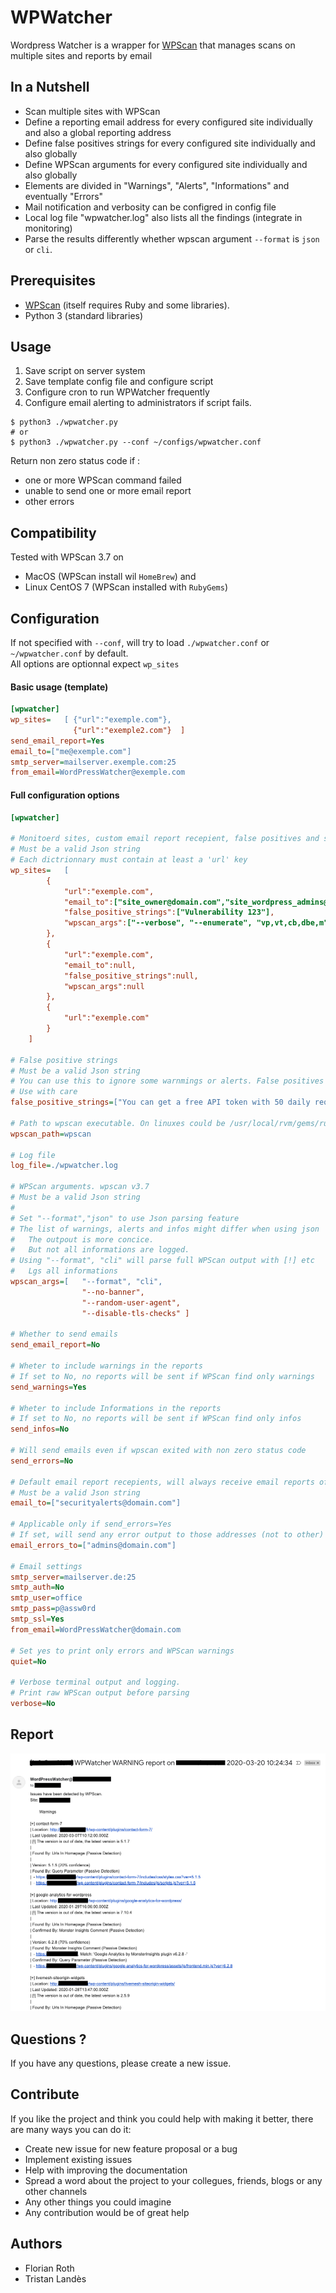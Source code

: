 # WPWatcher
Wordpress Watcher is a wrapper for [WPScan](http://wpscan.org/) that manages scans on multiple sites and reports by email

## In a Nutshell

  - Scan multiple sites with WPScan
  - Define a reporting email address for every configured site individually and also a global reporting address
  - Define false positives strings for every configured site individually and also globally
  - Define WPScan arguments for every configured site individually and also globally
  - Elements are divided in "Warnings", "Alerts", "Informations" and eventually "Errors"
  - Mail notification and verbosity can be configred in config file 
  - Local log file "wpwatcher.log" also lists all the findings (integrate in monitoring)
  - Parse the results differently whether wpscan argument `--format` is `json` or `cli`.

## Prerequisites 

  - [WPScan](http://wpscan.org/) (itself requires Ruby and some libraries).   
  - Python 3 (standard libraries)

## Usage

  1. Save script on server system
  2. Save template config file and configure script
  4. Configure cron to run WPWatcher frequently
  5. Configure email alerting to administrators if script fails.

    $ python3 ./wpwatcher.py
    # or
    $ python3 ./wpwatcher.py --conf ~/configs/wpwatcher.conf

Return non zero status code if :
- one or more WPScan command failed
- unable to send one or more email report
- other errors

## Compatibility

Tested with WPScan 3.7 on
- MacOS (WPScan install wil `HomeBrew`) and 
- Linux CentOS 7 (WPScan installed with `RubyGems`)

## Configuration
If not specified with `--conf`, will try to load `./wpwatcher.conf` or `~/wpwatcher.conf` by default.  
All options are optionnal expect `wp_sites`

#### Basic usage (template)

```ini
[wpwatcher]
wp_sites=   [ {"url":"exemple.com"},
              {"url":"exemple2.com"}  ]
send_email_report=Yes
email_to=["me@exemple.com"]
smtp_server=mailserver.exemple.com:25
from_email=WordPressWatcher@exemple.com
```

#### Full configuration options
```ini
[wpwatcher]

# Monitoerd sites, custom email report recepient, false positives and specific wpscan arguments
# Must be a valid Json string
# Each dictrionnary must contain at least a 'url' key
wp_sites=   [
        {   
            "url":"exemple.com",
            "email_to":["site_owner@domain.com","site_wordpress_admins@domain.com"], 
            "false_positive_strings":["Vulnerability 123"],
            "wpscan_args":["--verbose", "--enumerate", "vp,vt,cb,dbe,m"] 
        },
        {   
            "url":"exemple.com",
            "email_to":null, 
            "false_positive_strings":null,
            "wpscan_args":null
        },
        {   
            "url":"exemple.com"
        }
    ]

# False positive strings
# Must be a valid Json string
# You can use this to ignore some warnmings or alerts. False positives will be still processed as info
# Use with care
false_positive_strings=["You can get a free API token with 50 daily requests by registering at https://wpvulndb.com/users/sign_up"]
                            
# Path to wpscan executable. On linuxes could be /usr/local/rvm/gems/ruby-2.6.0/wrappers/wpscan
wpscan_path=wpscan

# Log file
log_file=./wpwatcher.log

# WPScan arguments. wpscan v3.7
# Must be a valid Json string
#
# Set "--format","json" to use Json parsing feature
# The list of warnings, alerts and infos might differ when using json 
#   The outpout is more concice. 
#   But not all informations are logged. 
# Using "--format", "cli" will parse full WPScan output with [!] etc
#   Lgs all informations
wpscan_args=[   "--format", "cli",
                "--no-banner",
                "--random-user-agent", 
                "--disable-tls-checks" ]

# Whether to send emails
send_email_report=No

# Wheter to include warnings in the reports
# If set to No, no reports will be sent if WPScan find only warnings
send_warnings=Yes

# Wheter to include Informations in the reports
# If set to No, no reports will be sent if WPScan find only infos
send_infos=No

# Will send emails even if wpscan exited with non zero status code
send_errors=No

# Default email report recepients, will always receive email reports of all sites
# Must be a valid Json string
email_to=["securityalerts@domain.com"]

# Applicable only if send_errors=Yes
# If set, will send any error output to those addresses (not to other)
email_errors_to=["admins@domain.com"]

# Email settings
smtp_server=mailserver.de:25
smtp_auth=No
smtp_user=office
smtp_pass=p@assw0rd
smtp_ssl=Yes
from_email=WordPressWatcher@domain.com

# Set yes to print only errors and WPScan warnings
quiet=No

# Verbose terminal output and logging.
# Print raw WPScan output before parsing
verbose=No
```

## Report

![WPWatcher Report](/screens/wpwatcher-report.png "WPWatcher Report")

## Questions ?
If you have any questions, please create a new issue.

## Contribute
If you like the project and think you could help with making it better, there are many ways you can do it:

- Create new issue for new feature proposal or a bug
- Implement existing issues
- Help with improving the documentation
- Spread a word about the project to your collegues, friends, blogs or any other channels
- Any other things you could imagine
- Any contribution would be of great help

## Authors
- Florian Roth
- Tristan Landès
